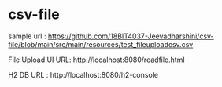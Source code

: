 # csv-file

sample url : https://github.com/18BIT4037-Jeevadharshini/csv-file/blob/main/src/main/resources/test_fileuploadcsv.csv

File Upload UI URL: http://localhost:8080/readfile.html

H2 DB URL : http://localhost:8080/h2-console

